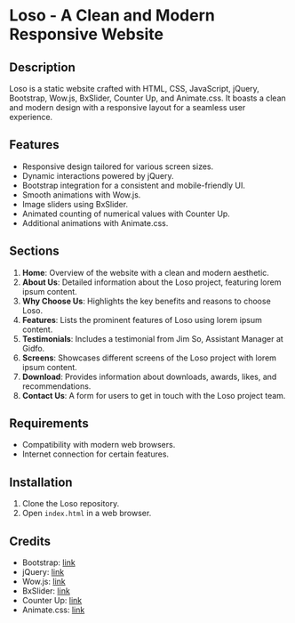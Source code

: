 # Loso - A Clean and Modern Responsive Website

## Description

Loso is a static website crafted with HTML, CSS, JavaScript, jQuery, Bootstrap, Wow.js, BxSlider, Counter Up, and Animate.css. It boasts a clean and modern design with a responsive layout for a seamless user experience.

## Features

- Responsive design tailored for various screen sizes.
- Dynamic interactions powered by jQuery.
- Bootstrap integration for a consistent and mobile-friendly UI.
- Smooth animations with Wow.js.
- Image sliders using BxSlider.
- Animated counting of numerical values with Counter Up.
- Additional animations with Animate.css.

## Sections

1. **Home**: Overview of the website with a clean and modern aesthetic.
2. **About Us**: Detailed information about the Loso project, featuring lorem ipsum content.
3. **Why Choose Us**: Highlights the key benefits and reasons to choose Loso.
4. **Features**: Lists the prominent features of Loso using lorem ipsum content.
5. **Testimonials**: Includes a testimonial from Jim So, Assistant Manager at Gidfo.
6. **Screens**: Showcases different screens of the Loso project with lorem ipsum content.
7. **Download**: Provides information about downloads, awards, likes, and recommendations.
8. **Contact Us**: A form for users to get in touch with the Loso project team.

## Requirements

- Compatibility with modern web browsers.
- Internet connection for certain features.

## Installation

1. Clone the Loso repository.
2. Open `index.html` in a web browser.

## Credits

- Bootstrap: [link](https://getbootstrap.com/)
- jQuery: [link](https://jquery.com/)
- Wow.js: [link](https://wowjs.uk/)
- BxSlider: [link](https://bxslider.com/)
- Counter Up: [link](https://github.com/bfintal/Counter-Up)
- Animate.css: [link](https://animate.style/)